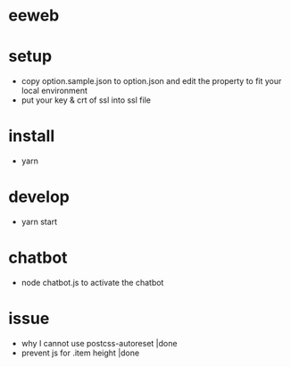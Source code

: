 eeweb
=====

# setup
* copy option.sample.json to option.json and edit the property to fit your local environment
* put your key & crt of ssl into ssl file 

# install
* yarn

# develop
* yarn start

# chatbot
* node chatbot.js to activate the chatbot

# issue
* why I cannot use postcss-autoreset |done
* prevent js for .item height |done
